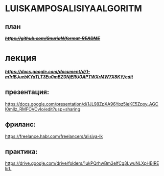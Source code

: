# LUISKAMPOSALISIYAALGORITM
## план 
~~*__https://github.com/GnuriaN/format-README__*~~
# лекция
___https://docs.google.com/document/d/1-m1rlBJucbKYaTLT3Eu0mBZ0NjERU0APTWXrMW7X8KY/edit___
## презентация: 
https://docs.google.com/presentation/d/1JL98ZpXA96Ypz5ieKE5Zpoy_AGCI0mllz_RMFOVCvIo/edit?usp=sharing
## фриланс:
https://freelance.habr.com/freelancers/alisiya-lk
## практика:
https://drive.google.com/drive/folders/1ukPQrhwBm3eIfCg3LwuNLXpHBlREIirL

